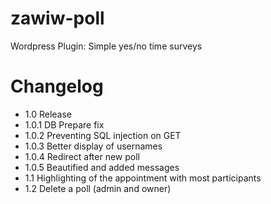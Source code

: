 zawiw-poll
==========

Wordpress Plugin: Simple yes/no time surveys

Changelog
=========
* 1.0 Release
* 1.0.1 DB Prepare fix
* 1.0.2 Preventing SQL injection on GET
* 1.0.3 Better display of usernames
* 1.0.4 Redirect after new poll
* 1.0.5 Beautified and added messages
* 1.1 Highlighting of the appointment with most participants
* 1.2 Delete a poll (admin and owner)

